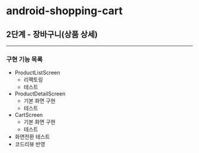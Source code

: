 # android-shopping-cart

## 2단계 - 장바구니(**상품 상세**)

---

### 구현 기능 목록

- ProductListScreen
  - 리팩토링
  - 테스트
- ProductDetailScreen
  - 기본 화면 구현
  - 테스트
- CartScreen
  - 기본 화면 구현
  - 테스트
- 화면전환 테스트
- 코드리뷰 반영